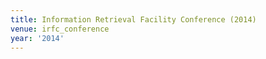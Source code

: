 ```yaml
---
title: Information Retrieval Facility Conference (2014)
venue: irfc_conference
year: '2014'
---
```

